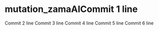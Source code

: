 # mutation_zamaAICommit 1 line
Commit 2 line
Commit 3 line
Commit 4 line
Commit 5 line
Commit 6 line
